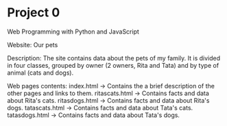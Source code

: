 # Project 0

Web Programming with Python and JavaScript

Website: Our pets

Description: The site contains data about the pets of my family. It is divided
in four classes, grouped by owner (2 owners, Rita and Tata) and by type of
animal (cats and dogs).

Web pages contents:
index.html -> Contains the a brief description of the other pages and links to
them.
ritascats.html -> Contains facts and data about Rita's cats.
ritasdogs.html -> Contains facts and data about Rita's dogs.
tatascats.html -> Contains facts and data about Tata's cats.
tatasdogs.html -> Contains facts and data about Tata's dogs.
